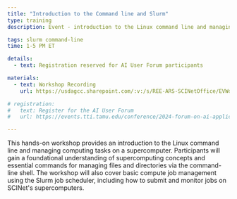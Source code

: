 ```yaml
---
title: "Introduction to the Command line and Slurm"
type: training
description: Event - introduction to the Linux command line and managing computing tasks on a supercomputer

tags: slurm command-line
time: 1-5 PM ET

details:
  - text: Registration reserved for AI User Forum participants

materials:
  - text: Workshop Recording
    url: https://usdagcc.sharepoint.com/:v:/s/REE-ARS-SCINetOffice/EVWdBWm8rsROgyk1I-gZIfoB2XuH4bGkZSC6v6jquU38Sw?e=0Ififv

# registration: 
#   text: Register for the AI User Forum
#   url: https://events.tti.tamu.edu/conference/2024-forum-on-ai-applications-to-usda-science/

---
```


This hands-on workshop provides an introduction to the Linux command line and managing computing tasks on a supercomputer.<!--excerpt--> Participants will gain a foundational understanding of supercomputing concepts and essential commands for managing files and directories via the command-line shell. The workshop will also cover basic compute job management using the Slurm job scheduler, including how to submit and monitor jobs on SCINet's supercomputers. 

